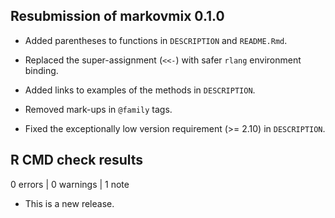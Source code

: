## Resubmission of markovmix 0.1.0

* Added parentheses to functions in `DESCRIPTION` and `README.Rmd`.

* Replaced the super-assignment (`<<-`) with safer `rlang` environment binding.

* Added links to examples of the methods in `DESCRIPTION`.

* Removed mark-ups in `@family` tags.

* Fixed the exceptionally low version requirement (>= 2.10) in `DESCRIPTION`.


## R CMD check results

0 errors | 0 warnings | 1 note

* This is a new release.

